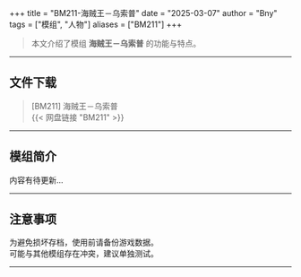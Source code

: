 +++
title = "BM211-海贼王－乌索普"
date = "2025-03-07"
author = "Bny"
tags = ["模组", "人物"]
aliases = ["BM211"]
+++

> 本文介绍了模组 **海贼王－乌索普** 的功能与特点。

---

## 文件下载

> [BM211] 海贼王－乌索普  
{{< 网盘链接 "BM211" >}}  

---

## 模组简介

>  
内容有待更新...  

---

## 注意事项

>  
为避免损坏存档，使用前请备份游戏数据。  
可能与其他模组存在冲突，建议单独测试。  

---

